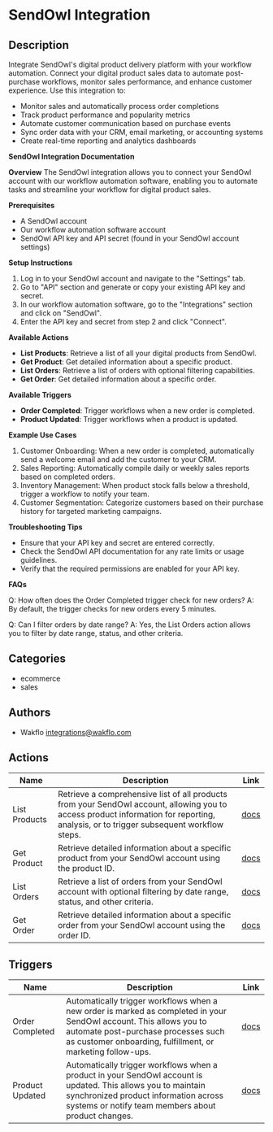 # SendOwl Integration

## Description

Integrate SendOwl's digital product delivery platform with your workflow automation. Connect your digital product sales data to automate post-purchase workflows, monitor sales performance, and enhance customer experience. Use this integration to:

- Monitor sales and automatically process order completions
- Track product performance and popularity metrics
- Automate customer communication based on purchase events
- Sync order data with your CRM, email marketing, or accounting systems
- Create real-time reporting and analytics dashboards

**SendOwl Integration Documentation**

**Overview**
The SendOwl integration allows you to connect your SendOwl account with our workflow automation software, enabling you to automate tasks and streamline your workflow for digital product sales.

**Prerequisites**

- A SendOwl account
- Our workflow automation software account
- SendOwl API key and API secret (found in your SendOwl account settings)

**Setup Instructions**

1. Log in to your SendOwl account and navigate to the "Settings" tab.
2. Go to "API" section and generate or copy your existing API key and secret.
3. In our workflow automation software, go to the "Integrations" section and click on "SendOwl".
4. Enter the API key and secret from step 2 and click "Connect".

**Available Actions**

- **List Products**: Retrieve a list of all your digital products from SendOwl.
- **Get Product**: Get detailed information about a specific product.
- **List Orders**: Retrieve a list of orders with optional filtering capabilities.
- **Get Order**: Get detailed information about a specific order.

**Available Triggers**

- **Order Completed**: Trigger workflows when a new order is completed.
- **Product Updated**: Trigger workflows when a product is updated.

**Example Use Cases**

1. Customer Onboarding: When a new order is completed, automatically send a welcome email and add the customer to your CRM.
2. Sales Reporting: Automatically compile daily or weekly sales reports based on completed orders.
3. Inventory Management: When product stock falls below a threshold, trigger a workflow to notify your team.
4. Customer Segmentation: Categorize customers based on their purchase history for targeted marketing campaigns.

**Troubleshooting Tips**

- Ensure that your API key and secret are entered correctly.
- Check the SendOwl API documentation for any rate limits or usage guidelines.
- Verify that the required permissions are enabled for your API key.

**FAQs**

Q: How often does the Order Completed trigger check for new orders?
A: By default, the trigger checks for new orders every 5 minutes.

Q: Can I filter orders by date range?
A: Yes, the List Orders action allows you to filter by date range, status, and other criteria.

## Categories

- ecommerce
- sales

## Authors

- Wakflo <integrations@wakflo.com>

## Actions

| Name          | Description                                                                                                                                                                           | Link                             |
| ------------- | ------------------------------------------------------------------------------------------------------------------------------------------------------------------------------------- | -------------------------------- |
| List Products | Retrieve a comprehensive list of all products from your SendOwl account, allowing you to access product information for reporting, analysis, or to trigger subsequent workflow steps. | [docs](actions/list_products.md) |
| Get Product   | Retrieve detailed information about a specific product from your SendOwl account using the product ID.                                                                                | [docs](actions/get_product.md)   |
| List Orders   | Retrieve a list of orders from your SendOwl account with optional filtering by date range, status, and other criteria.                                                                | [docs](actions/list_orders.md)   |
| Get Order     | Retrieve detailed information about a specific order from your SendOwl account using the order ID.                                                                                    | [docs](actions/get_order.md)     |

## Triggers

| Name            | Description                                                                                                                                                                                                             | Link                                |
| --------------- | ----------------------------------------------------------------------------------------------------------------------------------------------------------------------------------------------------------------------- | ----------------------------------- |
| Order Completed | Automatically trigger workflows when a new order is marked as completed in your SendOwl account. This allows you to automate post-purchase processes such as customer onboarding, fulfillment, or marketing follow-ups. | [docs](triggers/order_completed.md) |
| Product Updated | Automatically trigger workflows when a product in your SendOwl account is updated. This allows you to maintain synchronized product information across systems or notify team members about product changes.            | [docs](triggers/product_updated.md) |
